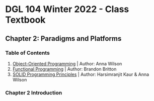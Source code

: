 # DGL 104 Winter 2022 - Class Textbook
## Chapter 2: Paradigms and Platforms
### Table of Contents

1. [Object-Oriented Programming](/ch2/OOP%26ISP/README.md) | Author: Anna Wilson
2. [Functional Programming](/ch2/FP%26PP/README.md) | Author: Brandon Britton
3. [SOLID Programming Principles](/ch2/SOLID/README.md) | Author: Harsimranjit Kaur & Anna Wilson
### Chapter 2 Introduction
